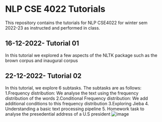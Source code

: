 # NLP CSE 4022 Tutorials
This repository contains the tutorials for NLP CSE4022 for winter sem 2022-23 as instructed and performed in class.

## 16-12-2022- Tutorial 01
In this tutorial we explored a few aspects of the NLTK package such as the brown corpus and inaugural corpus

## 22-12-2022- Tutorial 02
In this tutorial, we explore 6 subtasks. The subtasks are as follows:
1.Frequency distribution: We analyse the text using the frequency distribution of the words
2.Conditional Frequency distribution: We add additional conditions to this frequency distribution
3.Exploring Jieba
4. Understanding a basic text processing pipeline
5. Homework task to analyse the presedential address of a U.S president
![image](https://user-images.githubusercontent.com/95512985/209110259-6c15cae6-df4f-440a-a345-a4958ff6c1fe.png)
